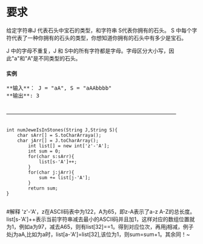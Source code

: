 # 要求
给定字符串J 代表石头中宝石的类型，和字符串 S代表你拥有的石头。 S 中每个字符代表了一种你拥有的石头的类型，你想知道你拥有的石头中有多少是宝石。

J 中的字母不重复，J 和 S中的所有字符都是字母。字母区分大小写，因此"a"和"A"是不同类型的石头。

<p><h4>实例</h4>
	<pre>
**输入**： J = "aA", S = "aAAbbbb"
**输出**: 3
	</pre>
<p/>
————————————————————————————————
<pre>
<code>
int numJeweIsInStones(String J,String S){
	char sArr[] = S.toCharArraya();
	char jArr[] = J.toCharArray();  
        int list[] = new int['z'-'A'];  
        int sum = 0;  
        for(char s:sArr){  
            list[s-'A']++;  
        }  
        for(char j:jArr){  
            sum += list[j-'A'];  
        }  
        return sum;  
}
</code>
</pre>

#解释
'z'-'A'，z在ASCII码表中为122，A为65，即z-A表示了a-z A-Z的总长度。list[s-'A']++表示当前字符串减去最小的ASCII码并且加1，这样对应的数组位置就为1，例如a为97，减去A65，则有list[32]==1。得到对应位次，再用j相减，例子处j为aA,比如为a时，list[a-'A']=list[32],该位为1，则sum=sum+1。其余同！~
